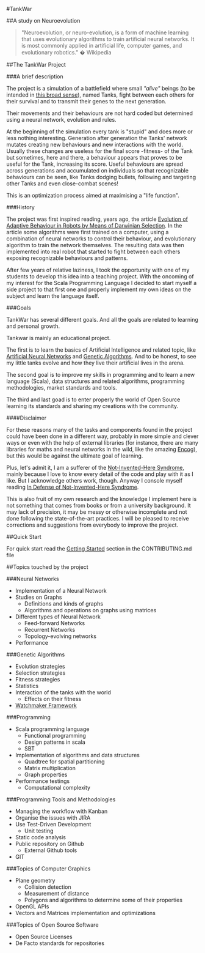 #TankWar

##A study on Neuroevolution

> "Neuroevolution, or neuro-evolution, is a form of machine learning that uses evolutionary algorithms to train artificial
neural networks. It is most commonly applied in artificial life, computer games, and evolutionary robotics." � Wikipedia

##The TankWar Project

###A brief description

The project is a simulation of a battlefield where small _"alive"_ beings (to be intended in [this broad sense][turing-test]),
named Tanks, fight between each others for their survival and to transmit their genes to the next generation.

Their movements and their behaviours are not hard coded but determined using a neural network, evolution and rules.

At the beginning of the simulation every tank is "stupid" and does more or less nothing interesting. Generation after
generation the Tanks' network mutates creating new behaviours and new interactions with the world. Usually these changes
are useless for the final score -fitness- of the Tank but sometimes, here and there, a behaviour appears that proves to
be useful for the Tank, increasing its score. Useful behaviours are spread across generations and accumulated on individuals
so that recognizable behaviours can be seen, like Tanks dodging bullets, following and targeting other Tanks and even
close-combat scenes!

This is an optimization process aimed at maximising a "life function".

[turing-test]: https://en.wikipedia.org/wiki/Turing_test

###History

The project was first inspired reading, years ago, the article [Evolution of Adaptive Behaviour in Robots by Means of
Darwinian Selection][PLOSS-1]. In the article some algorithms were first trained on a computer, using a combination of
neural networks to control their behaviour, and evolutionary algorithm to train the network themselves. The resulting 
data was then implemented into real robot that started to fight between each others exposing recognizable behaviours and
patterns.

After few years of relative laziness, I took the opportunity with one of my students to develop this idea into a teaching
project. With the oncoming of my interest for the Scala Programming Language I decided to start myself a side project to
that first one and properly implement my own ideas on the subject and learn the language itself.

[PLOSS-1]: http://journals.plos.org/plosbiology/article?id=10.1371/journal.pbio.1000292

###Goals

TankWar has several different goals. And all the goals are related to learning and personal growth.

Tankwar is mainly an educational project.

The first is to learn the basics of Artificial Intelligence and related topic, like [Artificial Neural Networks][WIKI-1]
and [Genetic Algorithms][WIKI-2]. And to be honest, to see my little tanks evolve and how they live their artificial
lives in the arena.

The second goal is to improve my skills in programming and to learn a new language (Scala), data structures and related
algorithms, programming methodologies, market standards and tools.

The third and last goad is to enter properly the world of Open Source learning its standards and sharing my creations with
the community.

[WIKI-1]: https://en.wikipedia.org/wiki/Neural_network
[WIKI-2]: https://en.wikipedia.org/wiki/Genetic_algorithm

####Disclaimer

For these reasons many of the tasks and components found in the project could have been done in a different way, probably
in more simple and clever ways or even with the help of external libraries (for instance, there are many libraries for
maths and neural networks in the wild, like the amazing [Encog][encog]), but this would be against the ultimate goal of
learning.

Plus, let's admit it, I am a sufferer of the [Not-Invented-Here Syndrome][WIKI-3], mainly because I love to know every
detail of the code and play with it as I like. But I acknowledge others work, though. Anyway I console myself reading
[In Defense of Not-Invented-Here Syndrome][JOEL].

This is also fruit of my own research and the knowledge I implement here is not something that comes from books or from
a university background. It may lack of precision, it may be messy or otherwise incomplete and not done following the
state-of-the-art practices. I will be pleased to receive corrections and suggestions from everybody to improve the project.

[ENCOG]: http://www.heatonresearch.com/encog
[WIKI-3]: https://en.wikipedia.org/wiki/Not_invented_here
[JOEL]: http://joelonsoftware.com/articles/fog0000000007.html

##Quick Start

For quick start read the [Getting Started](CONTRIBUTING.md) section in the CONTRIBUTING.md file

##Topics touched by the project

###Neural Networks

* Implementation of a Neural Network
* Studies on Graphs
  * Definitions and kinds of graphs
  * Algorithms and operations on graphs using matrices
* Different types of Neural Network
  * Feed-forward Networks
  * Recurrent Networks
  * Topology-evolving networks
* Performance

###Genetic Algorithms

* Evolution strategies
* Selection strategies
* Fitness strategies
* Statistics
* Interaction of the tanks with the world
  * Effects on their fitness
* [Watchmaker Framework][WATCH]

[WATCH]: http://watchmaker.uncommons.org/

###Programming

* Scala programming language
  * Functional programming
  * Design patterns in scala
  * SBT
* Implementation of algorithms and data structures
  * Quadtree for spatial partitioning
  * Matrix multiplication
  * Graph properties
* Performance testings
  * Computational complexity

###Programming Tools and Methodologies

* Managing the workflow with Kanban
* Organise the issues with JIRA
* Use Test-Driven Development
  * Unit testing
* Static code analysis
* Public repository on Github
  * External Github tools
* GIT

###Topics of Computer Graphics

* Plane geometry
  * Collision detection
  * Measurement of distance
  * Polygons and algorithms to determine some of their properties
* OpenGL APIs
* Vectors and Matrices implementation and optimizations 

###Topics of Open Source Software

* Open Source Licenses
* De Facto standards for repositories